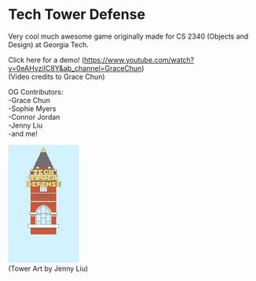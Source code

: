 # Tech Tower Defense

Very cool much awesome game originally made for CS 2340 (Objects and Design) at Georgia Tech.

Click here for a demo! (https://www.youtube.com/watch?v=0eAHvziIC8Y&ab_channel=GraceChun)  
(Video credits to Grace Chun)

OG Contributors:  
-Grace Chun  
-Sophie Myers  
-Connor Jordan  
-Jenny Liu  
-and me!      

![very cool tower](https://github.com/sakshikakkad/tech-tower-defense/blob/7ad085e5e4c4a55932a744007dc38a89f1eefbb9/design%20documents/tower.JPG?raw=true)  
(Tower Art by Jenny Liu)

